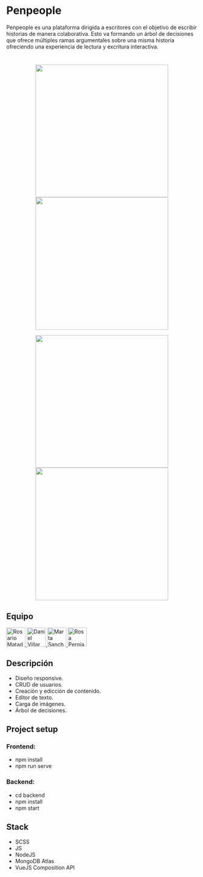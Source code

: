 # Penpeople

Penpeople es una plataforma dirigida a escritores con el objetivo de escribir historias de manera colaborativa. 
Esto va formando un árbol de decisiones que ofrece múltiples ramas argumentales sobre una misma historia ofreciendo una experiencia de lectura y excritura interactiva.
#
<p align=center>
<img align="center" width="350px" src="https://raw.githubusercontent.com/rosepernia/penpeople/master/public/pen1.jpg"/>
<img align="center" width="350px" src="https://raw.githubusercontent.com/rosepernia/penpeople/master/public/pen2.jpg"/>
</p>
<p align=center>
<img align="center" width="350px" src="https://raw.githubusercontent.com/rosepernia/penpeople/master/public/pen3.jpg"/>
<img align="center" width="350px" src="https://raw.githubusercontent.com/rosepernia/penpeople/master/public/pen4.jpg"/>
</p>

## Equipo

<a href="https://github.com/charimat" target="_blank">
<img width="50px" src="https://avatars.githubusercontent.com/u/72203168?v=4" alt="Rosario Matador"/>
</a>
<a href="https://github.com/DvM94" target="_blank">
<img width="50px" src="https://avatars.githubusercontent.com/u/72202793?v=4" alt="Daniel Villar"/>
</a>
<a href="https://github.com/Martasanch" target="_blank">
<img width="50px" src="https://avatars.githubusercontent.com/u/72202876?v=4" alt="Marta Sanchez"/>
</a>
<a href="https://github.com/rosepernia" target="_blank">
<img width="50px" src="https://avatars.githubusercontent.com/u/73782767?s=400&amp;u=240acf14afeca63d9501424840b215ec76a69191&amp;v=4" alt="Rosa Pernía"/>
</a>

## Descripción

* Diseño responsive.
* CRUD de usuarios.
* Creación y edicción de contenido.
* Editor de texto.
* Carga de imágenes.
* Árbol de decisiones.


## Project setup

### Frontend:

* npm install
* npm run serve

### Backend:

* cd backend
* npm install
* npm start


## Stack

* SCSS
* JS
* NodeJS
* MongoDB Atlas
* VueJS Composition API

